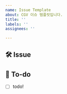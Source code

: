 ```yaml
---
name: Issue Template
about: CGV 이슈 템플릿입니다.
title: ''
labels: ''
assignees: ''

---
```


## 🛠 Issue
 <!-- 이슈에 대해 간략하게 설명해주세요 -->

 ## 📝 To-do
 <!-- 진행할 작업에 대해 적어주세요 -->
 - [ ] todo!